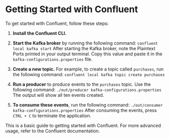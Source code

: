 # Getting Started with Confluent

To get started with Confluent, follow these steps:

1. **Install the Confluent CLI.**

2. **Start the Kafka broker** by running the following command: `confluent local kafka start`
After starting the Kafka broker, note the Plaintext Ports printed in your output terminal. Copy this value and paste it in the `kafka-configurations.properties` file.

3. **Create a new topic.** For example, to create a topic called `purchases`, run the following command: `confluent local kafka topic create purchases`

4. **Run a producer** to produce events to the `purchases` topic. Use the following command: `./out/producer kafka-configurations.properties`
The output will show all ten events created.

5. **To consume these events**, run the following command: `./out/consumer kafka-configurations.properties`
After consuming the events, press `CTRL + C` to terminate the application.

This is a basic guide to getting started with Confluent. For more advanced usage, refer to the Confluent documentation.
